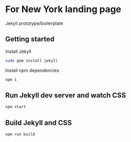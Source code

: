 
# For New York landing page

Jekyll prototype/boilerplate

## Getting started

Install Jekyll

```sh
sudo gem install jekyll
```

Install npm dependencies

```sh
npm i
```

## Run Jekyll dev server and watch CSS

```sh
npm start
```

## Build Jekyll and CSS

```sh
npm run build
```

